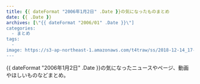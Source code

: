 ```yaml
---
title: {{ dateFormat "2006年1月2日" .Date }}の気になったものまとめ
date: {{ .Date }}
archives: [\"{{ dateFormat "2006/01" .Date }}\"]
categories:
  - まとめ
tags:
  - 
image: https://s3-ap-northeast-1.amazonaws.com/t4traw/ss/2018-12-14_17-12-35.png
---
```

{{ dateFormat "2006年1月2日" .Date }}の気になったニュースやページ、動画やほしいものなどまとめ。

<!--more-->